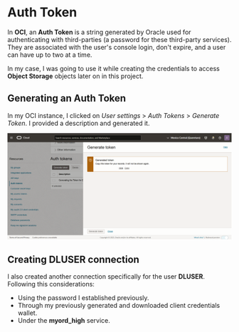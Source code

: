 # Auth Token
In **OCI**, an **Auth Token** is a string generated by Oracle used for authenticating with third-parties (a password for these third-party services). They are associated with the user's console login, don't expire, and a user can have up to two at a time. 

In my case, I was going to use it while creating the credentials to access **Object Storage** objects later on in this project.


## Generating an Auth Token
In my OCI instance, I clicked on *User settings* > *Auth Tokens* > *Generate Token*. I provided a description and generated it.

 ![authtoken](/Assets/Token.png)

## Creating DLUSER connection
I also created another connection specifically for the user **DLUSER**. Following this considerations:
- Using the password I established previously.
- Through my previously generated and downloaded client credentials wallet.
- Under the **myord_high** service.